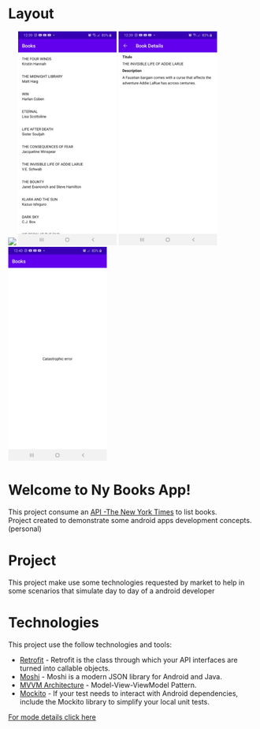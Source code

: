 # Layout
<img src="screenshot/nybooks.gif" width="200"> <img src="screenshot/nyBooks_home.jpg" width="200"> <img src="screenshot/nyBooks_detail.jpg" width="200"> <img src="screenshot/nyBooks_error.jpg" width="200">

# Welcome to Ny Books App!

This project consume an [API -The New York Times](https://developer.nytimes.com/docs/books-product/1/overview) to list books.</br>
Project created to demonstrate some android apps development concepts. (personal)</br>

# Project
This project make use some technologies requested by market to help in some scenarios that simulate day to day of a android developer

# Technologies
This project use the follow technologies and tools:
- [Retrofit](https://square.github.io/retrofit/) - Retrofit is the class through which your API interfaces are turned into callable objects.
- [Moshi](https://github.com/square/moshi/) - Moshi is a modern JSON library for Android and Java.
- [MVVM Architecture](https://medium.com/upday-devs/android-architecture-patterns-part-3-model-view-viewmodel-e7eeee76b73b) - Model-View-ViewModel Pattern.
- [Mockito](https://developer.android.com/training/testing/unit-testing/local-unit-tests#java) - If your test needs to interact with Android dependencies, include the Mockito library to simplify your local unit tests.

[For mode details click here](https://developer.android.com/jetpack/)
